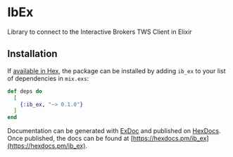 # IbEx

Library to connect to the Interactive Brokers TWS Client in Elixir

## Installation

If [available in Hex](https://hex.pm/docs/publish), the package can be installed
by adding `ib_ex` to your list of dependencies in `mix.exs`:

```elixir
def deps do
  [
    {:ib_ex, "~> 0.1.0"}
  ]
end
```

Documentation can be generated with [ExDoc](https://github.com/elixir-lang/ex_doc)
and published on [HexDocs](https://hexdocs.pm). Once published, the docs can
be found at [https://hexdocs.pm/ib_ex](https://hexdocs.pm/ib_ex).

